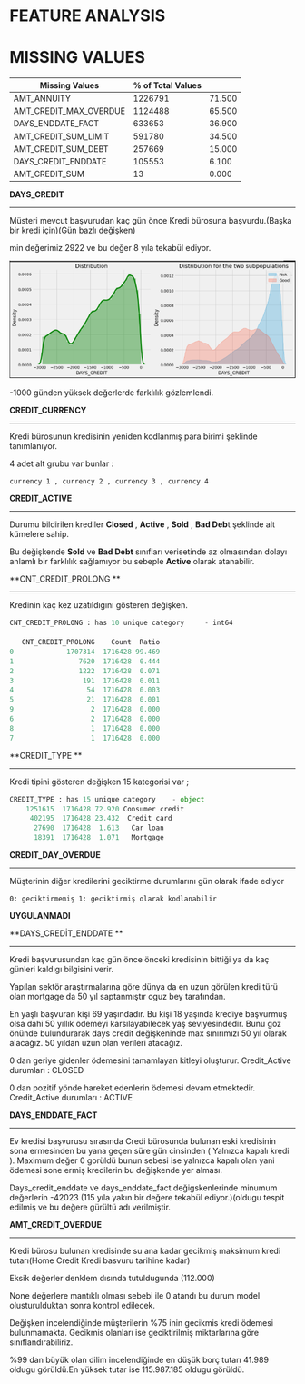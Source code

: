 # FEATURE ANALYSIS



# **MISSING VALUES**

| Missing Values         | % of Total Values |        |
| ---------------------- | ----------------- | ------ |
| AMT_ANNUITY            | 1226791           | 71.500 |
| AMT_CREDIT_MAX_OVERDUE | 1124488           | 65.500 |
| DAYS_ENDDATE_FACT      | 633653            | 36.900 |
| AMT_CREDIT_SUM_LIMIT   | 591780            | 34.500 |
| AMT_CREDIT_SUM_DEBT    | 257669            | 15.000 |
| DAYS_CREDIT_ENDDATE    | 105553            | 6.100  |
| AMT_CREDIT_SUM         | 13                | 0.000  |



**DAYS_CREDIT**

------

Müsteri mevcut başvurudan kaç gün önce Kredi bürosuna başvurdu.(Başka bir kredi için)(Gün bazlı değişken)

min değerimiz 2922 ve bu değer 8 yıla tekabül ediyor.

![](.\images\days_credit.png)

-1000 günden yüksek değerlerde farklılık gözlemlendi.

**CREDIT_CURRENCY**

------

Kredi bürosunun kredisinin yeniden kodlanmış para birimi şeklinde tanımlanıyor.

4 adet alt grubu var bunlar : 

```
currency 1 , currency 2 , currency 3 , currency 4  
```

**CREDIT_ACTIVE**

------

Durumu bildirilen krediler  **Closed** , **Active** , **Sold** , **Bad Deb**t şeklinde alt kümelere sahip.

Bu değişkende **Sold** ve **Bad Debt**  sınıfları verisetinde az olmasından dolayı anlamlı bir farklılık sağlamıyor bu sebeple **Active** olarak atanabilir.



**CNT_CREDIT_PROLONG **

---

Kredinin kaç kez uzatıldıgını gösteren değişken. 

```python
CNT_CREDIT_PROLONG : has 10 unique category 	- int64

   CNT_CREDIT_PROLONG    Count  Ratio
0             1707314  1716428 99.469
1                7620  1716428  0.444
2                1222  1716428  0.071
3                 191  1716428  0.011
4                  54  1716428  0.003
5                  21  1716428  0.001
9                   2  1716428  0.000
6                   2  1716428  0.000
8                   1  1716428  0.000
7                   1  1716428  0.000
```



**CREDIT_TYPE **

------

Kredi tipini gösteren değişken 15 kategorisi var ;

```python
CREDIT_TYPE : has 15 unique category    - object                                              CREDIT_TYPE    Count Ratio  
    1251615  1716428 72.920 Consumer credit                         
     402195  1716428 23.432  Credit card                                  
      27690  1716428  1.613   Car loan
      18391  1716428  1.071   Mortgage                                  
```



**CREDIT_DAY_OVERDUE**

------

Müşterinin diğer kredilerini geciktirme durumlarını gün olarak ifade ediyor

```
0: geciktirmemiş 1: geciktirmiş olarak kodlanabilir
```

**UYGULANMADI**



**DAYS_CREDİT_ENDDATE **

------

Kredi başvurusundan kaç gün önce önceki kredisinin bittiği ya da kaç günleri kaldıgı bilgisini verir.

Yapılan sektör araştırmalarına göre dünya da en uzun görülen kredi türü olan mortgage da 50 yıl saptanmıştır oguz bey tarafından.

En yaşlı başvuran kişi 69 yaşındadır. Bu kişi 18 yaşında krediye başvurmuş olsa dahi 50 yıllık ödemeyi karsılayabilecek yaş seviyesindedir. Bunu göz önünde bulundurarak days credit değişkeninde max sınırımızı 50 yıl olarak alacağız. 50 yıldan uzun olan verileri atacağız.

0 dan geriye gidenler  ödemesini tamamlayan kitleyi oluşturur. Credit_Active durumları : CLOSED

0 dan pozitif yönde hareket edenlerin ödemesi devam etmektedir. Credit_Active durumları : ACTIVE



**DAYS_ENDDATE_FACT**

------

Ev kredisi başvurusu sırasında Credi bürosunda bulunan eski kredisinin sona ermesinden bu yana geçen süre gün cinsinden ( Yalnızca kapalı kredi ). Maximum değer 0 gorüldü bunun sebesi ise yalnızca kapalı olan yani ödemesi sone ermiş kredilerin bu değişkende yer alması.

Days_credit_enddate ve days_enddate_fact değigskenlerinde minumum değerlerin -42023  (115 yıla yakın bir değere tekabül ediyor.)(oldugu tespit edilmiş ve bu değere gürültü adı verilmiştir.



**AMT_CREDIT_OVERDUE**

------

Kredi bürosu  bulunan kredisinde su ana kadar gecikmiş maksimum kredi tutarı(Home Credit Kredi basvuru tarihine kadar)

Eksik değerler denklem dısında tutuldugunda (112.000)

None değerlere mantıklı olması sebebi ile 0 atandı bu durum model olusturulduktan sonra kontrol edilecek.

Değişken incelendiğinde  müşterilerin %75 inin gecikmis kredi ödemesi bulunmamakta. Gecikmis olanları ise geciktirilmiş miktarlarına göre sınıflandırabiliriz.

%99 dan büyük olan dilim incelendiğinde en düşük borç tutarı 41.989 oldugu görüldü.En yüksek tutar ise 115.987.185 oldugu görüldü.

